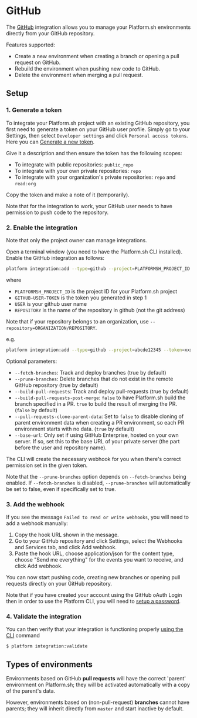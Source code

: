 # GitHub

The [GitHub](https://github.com) integration allows you to manage your Platform.sh environments directly from your GitHub repository.

Features supported:

* Create a new environment when creating a branch or opening a pull request on GitHub.
* Rebuild the environment when pushing new code to GitHub.
* Delete the environment when merging a pull request.

## Setup

### 1. Generate a token

To integrate your Platform.sh project with an existing GitHub repository, you first need to generate a token on your GitHub user profile. Simply go to your Settings, then select `Developer settings` and click `Personal access tokens`. Here you can [Generate a new token](https://github.com/settings/tokens/new).

Give it a description and then ensure the token has the following scopes:

* To integrate with public repositories: `public_repo`
* To integrate with your own private repositories: `repo`
* To integrate with your organization's private repositories: `repo`
    and `read:org`

Copy the token and make a note of it (temporarily).

Note that for the integration to work, your GitHub user needs to have permission to push code to the repository.

### 2. Enable the integration

Note that only the project owner can manage integrations.

Open a terminal window (you need to have the Platform.sh CLI installed). Enable the GitHub integration as follows:

```bash
platform integration:add --type=github --project=PLATFORMSH_PROJECT_ID --token=GITHUB-USER-TOKEN --repository=USER/REPOSITORY
```
where
* `PLATFORMSH_PROJECT_ID` is the project ID for your Platform.sh project
* `GITHUB-USER-TOKEN` is the token you generated in step 1
* `USER` is your github user name
* `REPOSITORY` is the name of the repository in github (not the git address)

Note that if your repository belongs to an organization, use ``--repository=ORGANIZATION/REPOSITORY``.

e.g.
```bash
platform integration:add --type=github --project=abcde12345 --token=xxx --repository=platformsh/platformsh-docs
```

Optional parameters:
* `--fetch-branches`: Track and deploy branches (true by default)
* `--prune-branches`: Delete branches that do not exist in the remote GitHub repository (true by default)
* `--build-pull-requests`: Track and deploy pull-requests (true by default)
* `--build-pull-requests-post-merge`: `false` to have Platform.sh build the branch specified in a PR. `true` to build the result of merging the PR.  (`false` by default)
* `--pull-requests-clone-parent-data`: Set to `false` to disable cloning of parent environment data when creating a PR environment, so each PR environment starts with no data. (`true` by default)
* `--base-url`: Only set if using GitHub Enterprise, hosted on your own server.  If so, set this to the base URL of your private server (the part before the user and repository name).

The CLI will create the necessary webhook for you when there's correct permission set in the given token.

Note that the `--prune-branches` option depends on `--fetch-branches` being enabled.  If `--fetch-branches` is disabled, `--prune-branches` will automatically be set to false, even if specifically set to true.

### 3. Add the webhook

If you see the message `Failed to read or write webhooks`, you will need to add a webhook manually:

1. Copy the hook URL shown in the message.
2. Go to your GitHub repository and click Settings, select the Webhooks and Services tab, and click Add webhook.
3. Paste the hook URL, choose application/json for the content type, choose "Send me everything" for the events you want to receive, and click Add webhook.

You can now start pushing code, creating new branches or opening pull requests directly on your GitHub repository.

Note that if you have created your account using the GitHub oAuth Login then in order to use the Platform CLI, you will need to [setup a password](https://accounts.platform.sh/user/password).

### 4. Validate the integration

You can then verify that your integration is functioning properly [using the CLI](/administration/integrations.md#validating-integrations) command

```
$ platform integration:validate
```

## Types of environments

Environments based on GitHub **pull requests** will have the correct 'parent' environment on Platform.sh; they will be activated automatically with a copy of the parent's data.

However, environments based on (non-pull-request) **branches** cannot have parents; they will inherit directly from `master` and start inactive by default.
